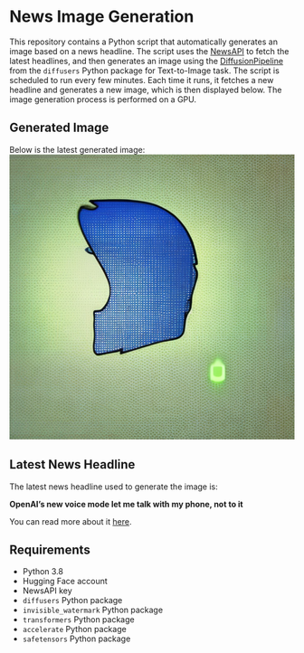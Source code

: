 # News Image Generation
This repository contains a Python script that automatically generates an image based on a news headline. The script uses the [NewsAPI](https://newsapi.org/) to fetch the latest headlines, and then generates an image using the [DiffusionPipeline](https://github.com/huggingface/diffusers) from the `diffusers` Python package for Text-to-Image task.
The script is scheduled to run every few minutes. Each time it runs, it fetches a new headline and generates a new image, which is then displayed below. The image generation process is performed on a GPU.

## Generated Image
Below is the latest generated image:
![Generated Image](image.png)

## Latest News Headline
The latest news headline used to generate the image is:

**OpenAI’s new voice mode let me talk with my phone, not to it**

You can read more about it [here](https://news.google.com/rss/articles/CBMimAFBVV95cUxPcEhmODlYdGRkWF9lTDlyRjRnVlZXUklUNzgyS0lfbkRRYmJ4MklSbFIzQk1HclcxZ296RC0xX0k0T2dQUkk0a3I5VFBzdk94eG0tQ2FVRkx2d3Z5STV3NTAyZWtxQnowYXZOX015d2Z1VC1JT0ZGOW9yMTdHTTlWZGUtTlNHYmNXeDQ3Zlh4SmcwdzZKMXd3Zg?oc=5).

## Requirements
- Python 3.8
- Hugging Face account
- NewsAPI key
- `diffusers` Python package
- `invisible_watermark` Python package
- `transformers` Python package
- `accelerate` Python package
- `safetensors` Python package
